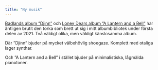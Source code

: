 ```yaml
---
title: "Ny musik"
---
```


[Badlands album ”Djinn”](https://badlandssounds.bandcamp.com/album/djinn) och [Loney Dears album ”A Lantern and a Bell”](https://loneydearmusic.bandcamp.com/album/a-lantern-and-a-bell) har äntligen brutit den torka som brett ut sig i mitt albumbibliotek under första delen av 2021. Två väldigt olika, men väldigt känslosamma album.

Där ”Djinn” bjuder på mycket välbehövlig shoegaze. Komplett med otaliga lager synthar.

Och ”A Lantern and a Bell” i stället bjuder på minimalistiska, lågmälda pianotoner.
